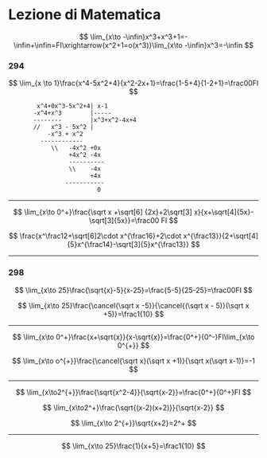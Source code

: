 # Lezione di Matematica


$$
\lim_{x\to -\infin}x^3+x^3+1=-\infin+\infin=FI\xrightarrow{x^2+1=o(x^3)}\lim_{x\to -\infin}x^3=-\infin
$$

### 294

$$
\lim_{x \to 1}\frac{x^4-5x^2+4}{x^2-2x+1}=\frac{1-5+4}{1-2+1}=\frac00FI
$$

			x^4+0x^3-5x^2+4| x-1
		   -x^4+x^3        |-----
		   --------        |x^3+x^2-4x+4
		   //   x^3 - 5x^2 |
		       -x^3 + x^2
		     ------------
		        \\   -4x^2 +0x
		             +4x^2 -4x
		             ----------
		             \\    -4x
		                   +4x
		            -----------
		                     0


---


$$
\lim_{x\to 0^+}\frac{\sqrt x +\sqrt[6] {2x}+2\sqrt[3] x}{x+\sqrt[4]{5x}-\sqrt[3]{5x}}=\frac00 FI
$$

$$
\frac{x^\frac12+\sqrt[6]2\cdot x^{\frac16}+2\cdot x^{\frac13}}{2+\sqrt[4]{5}x^{\frac14}-\sqrt[3]{5}x^{\frac13}}
$$


---

### 298


$$
\lim_{x\to 25}\frac{\sqrt{x}-5}{x-25}=\frac{5-5}{25-25}=\frac00FI
$$

$$
\lim_{x\to 25}\frac{\cancel{\sqrt x -5}}{\cancel{(\sqrt x - 5)}(\sqrt x +5)}=\frac1{10}
$$


---

$$
\lim_{x\to 0^+}\frac{x+\sqrt{x}}{x-\sqrt{x}}=\frac{0^+}{0^-}FI\lim_{x\to 0^{+}}
$$


$$
\lim_{x\to o^{+}}\frac{\cancel{\sqrt x}(\sqrt x +1)}{\sqrt x(\sqrt x-1)}=-1
$$




---

$$
\lim_{x\to2^{+}}\frac{\sqrt{x^2-4}}{\sqrt{x-2}}=\frac{0^+}{0^+}FI
$$

$$
\lim_{x\to2^+}\frac{\sqrt{(x-2)(x+2)}}{\sqrt{x-2}}
$$


$$
\lim_{x\to 2^{+}}\sqrt{x+2}=2^+
$$

---


$$
\lim_{x\to 25}\frac{1}{x+5}=\frac1{10}
$$
<!--stackedit_data:
eyJoaXN0b3J5IjpbODk5MTEyNzg1LC0xMjYyNDc2MTAzLDE3OD
M3OTcwMDMsLTE2MTQzODY0MzIsMTEyNDI1NjYzMCwtMTYzMDcw
NTM3OF19
-->